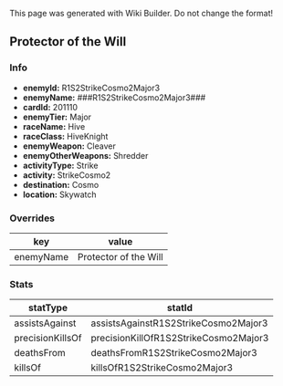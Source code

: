 <span class="wiki-builder">This page was generated with Wiki Builder. Do not change the format!</span>

## Protector of the Will
### Info
* **enemyId:** R1S2StrikeCosmo2Major3
* **enemyName:** ###R1S2StrikeCosmo2Major3###
* **cardId:** 201110
* **enemyTier:** Major
* **raceName:** Hive
* **raceClass:** HiveKnight
* **enemyWeapon:** Cleaver
* **enemyOtherWeapons:** Shredder
* **activityType:** Strike
* **activity:** StrikeCosmo2
* **destination:** Cosmo
* **location:** Skywatch

### Overrides
key | value
--- | -----
enemyName | Protector of the Will

### Stats
statType | statId
-------- | ------
assistsAgainst | assistsAgainstR1S2StrikeCosmo2Major3
precisionKillsOf | precisionKillOfR1S2StrikeCosmo2Major3
deathsFrom | deathsFromR1S2StrikeCosmo2Major3
killsOf | killsOfR1S2StrikeCosmo2Major3


